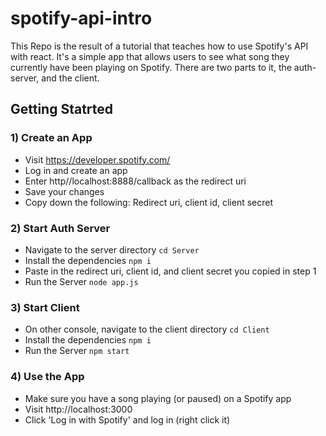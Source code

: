 # spotify-api-intro
This Repo is the result of a tutorial that teaches how to use Spotify's API with react.
It's a simple app that allows users to see what song they currently have been playing on Spotify.
There are two parts to it, the auth-server, and the client. 

## Getting Statrted

### 1) Create an App
- Visit https://developer.spotify.com/ 
- Log in and create an app
- Enter http//localhost:8888/callback as the redirect uri
- Save your changes
- Copy down the following: Redirect uri, client id, client secret

### 2)  Start Auth Server
- Navigate to the server directory `cd Server`
- Install the dependencies `npm i`
- Paste in the redirect uri, client id, and client secret you copied in step 1
- Run the Server `node app.js`

### 3)  Start Client
- On other console, navigate to the  client directory `cd Client`
- Install the dependencies `npm i`
- Run the Server `npm start`

### 4)  Use the App
- Make sure you have a song playing (or paused) on a Spotify app
- Visit http://localhost:3000
- Click 'Log in with Spotify' and log in (right click it)
